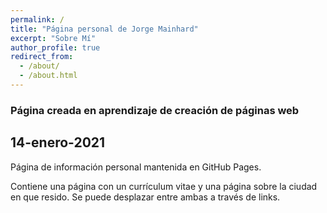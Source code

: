 ```yaml
---
permalink: /
title: "Página personal de Jorge Mainhard"
excerpt: "Sobre Mí"
author_profile: true
redirect_from: 
  - /about/
  - /about.html
---
```



### Página creada en aprendizaje de creación de páginas web

14-enero-2021
---

Página de información personal mantenida en GitHub Pages.

Contiene una página con un currículum vitae y una página sobre la ciudad en que resido. Se puede desplazar entre ambas a través de links.
